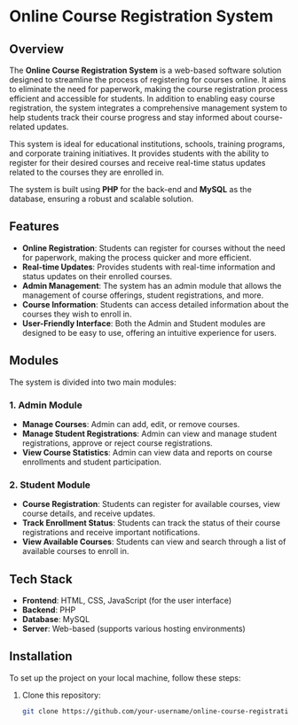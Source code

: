 # Online Course Registration System

## Overview

The **Online Course Registration System** is a web-based software solution designed to streamline the process of registering for courses online. It aims to eliminate the need for paperwork, making the course registration process efficient and accessible for students. In addition to enabling easy course registration, the system integrates a comprehensive management system to help students track their course progress and stay informed about course-related updates.

This system is ideal for educational institutions, schools, training programs, and corporate training initiatives. It provides students with the ability to register for their desired courses and receive real-time status updates related to the courses they are enrolled in.

The system is built using **PHP** for the back-end and **MySQL** as the database, ensuring a robust and scalable solution.

## Features

- **Online Registration**: Students can register for courses without the need for paperwork, making the process quicker and more efficient.
- **Real-time Updates**: Provides students with real-time information and status updates on their enrolled courses.
- **Admin Management**: The system has an admin module that allows the management of course offerings, student registrations, and more.
- **Course Information**: Students can access detailed information about the courses they wish to enroll in.
- **User-Friendly Interface**: Both the Admin and Student modules are designed to be easy to use, offering an intuitive experience for users.
  
## Modules

The system is divided into two main modules:

### 1. Admin Module
- **Manage Courses**: Admin can add, edit, or remove courses.
- **Manage Student Registrations**: Admin can view and manage student registrations, approve or reject course registrations.
- **View Course Statistics**: Admin can view data and reports on course enrollments and student participation.

### 2. Student Module
- **Course Registration**: Students can register for available courses, view course details, and receive updates.
- **Track Enrollment Status**: Students can track the status of their course registrations and receive important notifications.
- **View Available Courses**: Students can view and search through a list of available courses to enroll in.

## Tech Stack

- **Frontend**: HTML, CSS, JavaScript (for the user interface)
- **Backend**: PHP
- **Database**: MySQL
- **Server**: Web-based (supports various hosting environments)

## Installation

To set up the project on your local machine, follow these steps:

1. Clone this repository:
   ```bash
   git clone https://github.com/your-username/online-course-registration-system.git
